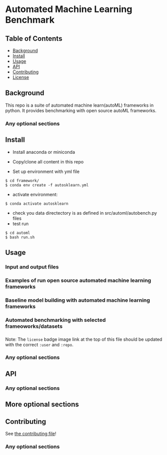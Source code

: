 # Automated Machine Learning Benchmark

## Table of Contents

- [Background](#background)
- [Install](#install)
- [Usage](#usage)
- [API](#api)
- [Contributing](#contributing)
- [License](#license)

## Background

This repo is a suite of automated machine learn(autoML) frameworks in python. It provides benchmarking with open source autoML frameworks.

### Any optional sections

## Install

- Install anaconda or miniconda

- Copy/clone all content in this repo
- Set up environment with yml file

```
$ cd framework/
$ conda env create -f autosklearn.yml
```

- activate environment:

```
$ conda activate autosklearn

```

- check you data directectory is as defined in src/automl/autobench.py files
- test run

```
$ cd automl
$ bash run.sh
```

## Usage

### Input and output files

### Examples of run open source automated machine learning frameworks

### Baseline model building with automated machine learning frameworks

### Automated benchmarking with selected frameoworks/datasets

###

Note: The `license` badge image link at the top of this file should be updated with the correct `:user` and `:repo`.

### Any optional sections

## API

### Any optional sections

## More optional sections

## Contributing

See [the contributing file](CONTRIBUTING.md)!

### Any optional sections
